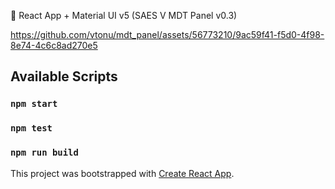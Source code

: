 💾 React App + Material UI v5 (SAES V MDT Panel v0.3)

https://github.com/vtonu/mdt_panel/assets/56773210/9ac59f41-f5d0-4f98-8e74-4c6c8ad270e5

## Available Scripts

### `npm start`

### `npm test`

### `npm run build`

This project was bootstrapped with [Create React App](https://github.com/facebook/create-react-app).
